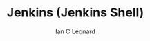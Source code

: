 ---
layout: post
repolink: "https://github.com/ian-c-leonard/veracode_jenkins_shell"
title: "Jenkins (Jenkins Shell)"
description: "unofficial Veracode shell integration for Jenkins Freestyle projects."
author: "Ian C Leonard"
author-link: "https://github.com/ian-c-leonard"
content-type: "ci_cd"
repo: "github"
repo_title: "Jenkins (Jenkins Shell)"
---